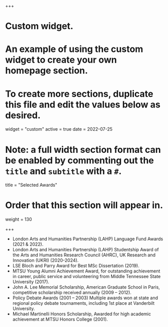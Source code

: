 +++
# Custom widget.
# An example of using the custom widget to create your own homepage section.
# To create more sections, duplicate this file and edit the values below as desired.
widget = "custom"
active = true
date = 2022-07-25

# Note: a full width section format can be enabled by commenting out the `title` and `subtitle` with a `#`.
title = "Selected Awards"


# Order that this section will appear in.
weight = 130

+++
- London Arts and Humanities Partnership (LAHP) Language Fund Awards (2021 & 2022).
- London Arts and Humanities Partnership (LAHP) Studentship Award of the Arts and Humanities Research Council (AHRC), UK Research and Innovation (UKRI) (2020-2024).
- LSE Bloch and Parry Award for Best MSc Dissertation (2019).
- MTSU Young Alumni Achievement Award, for outstanding achievement in career, public service and volunteering from Middle Tennessee State University (2017). 
- John A. Lee Memorial Scholarship, American Graduate School in Paris, competitive scholarship received annually (2009 – 2012).
- Policy Debate Awards (2001 – 2003) Multiple awards won at state and regional policy debate tournaments, including 1st place at Vanderbilt University.
- Michael Martinelli Honors Scholarship, Awarded for high academic achievement at MTSU Honors College (2001).

